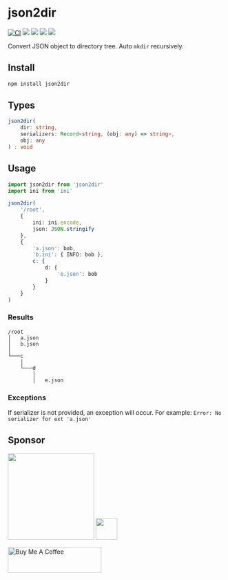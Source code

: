 # json2dir

[![CI](https://github.com/chientrm/json2dir/actions/workflows/ci.yml/badge.svg)](https://github.com/chientrm/json2dir/actions/workflows/ci.yml)
[![](https://img.shields.io/bundlephobia/min/json2dir)](https://www.npmjs.com/package/json2dir)
[![](https://img.shields.io/discord/457912077277855764)](https://discord.com/invite/yy75DKs)
[![](https://img.shields.io/npm/v/json2dir)](https://www.npmjs.com/package/json2dir)
[![](https://img.shields.io/npm/dt/json2dir)](https://www.npmjs.com/package/json2dir)

Convert JSON object to directory tree. Auto `mkdir` recursively.

## Install

```bash
npm install json2dir
```

## Types

```ts
json2dir(
    dir: string,
    serializers: Record<string, (obj: any) => string>,
    obj: any
) : void
```

## Usage

```ts
import json2dir from 'json2dir'
import ini from 'ini'

json2dir(
    '/root',
    {
        ini: ini.encode,
        json: JSON.stringify
    },
    {
        'a.json': bob,
        'b.ini': { INFO: bob },
        c: {
            d: {
                'e.json': bob
            }
        }
    }
)
```

### Results

```
/root
│   a.json
│   b.json
│
└───c
    │
    └───d
        │
        │   e.json
```

### Exceptions

If serializer is not provided, an exception will occur.
For example: `Error: No serializer for ext 'a.json'`

## Sponsor

<img src="https://www.gitpod.io/svg/media-kit/logo-light-theme.svg" width="200">
<img src="https://upload.wikimedia.org/wikipedia/commons/1/1b/Svelte_Logo.svg" width="50">

<a href="https://www.buymeacoffee.com/chientrm" target="_blank"><img src="https://cdn.buymeacoffee.com/buttons/v2/default-yellow.png" alt="Buy Me A Coffee" style="height: 60px !important;width: 217px !important;" ></a>
